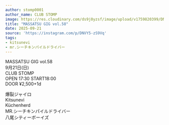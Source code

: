 ```yaml
---
author: stomp0001
author_name: CLUB STOMP
image: https://res.cloudinary.com/ds9j0yzsf/image/upload/v1759820399/DNVY5-zS9Vq.jpg
title: "MASSATSU GIG vol.58"
date: 2025-09-21
source: 'https://instagram.com/p/DNVY5-zS9Vq'
tags:
- kitsunevi
- mr.シーチキンパイルドライバー
---
```

MASSATSU GIG vol.58<br>
9月21日(日)<br>
CLUB STOMP<br>
OPEN 17:30 START18:00<br>
DOOR ¥2,500+1d

爆裂ジャイロ<br>
Kitsunevi<br>
Küchenherd<br>
MR.シーチキンパイルドライバー<br>
八尾シティーボーイズ